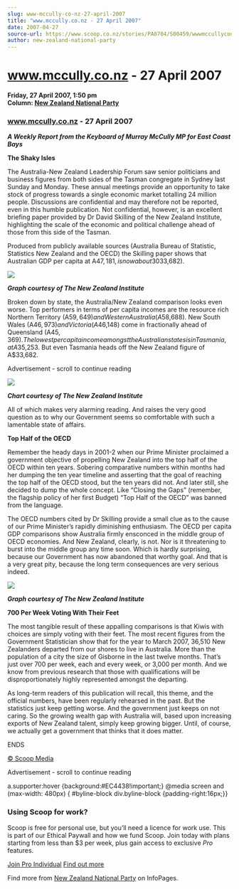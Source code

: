 ```yaml
---
slug: www-mccully-co-nz-27-april-2007
title: "www.mccully.co.nz - 27 April 2007"
date: 2007-04-27
source-url: https://www.scoop.co.nz/stories/PA0704/S00459/wwwmccullyconz-27-april-2007.htm
author: new-zealand-national-party
---
```

www.mccully.co.nz - 27 April 2007
=================================

**Friday, 27 April 2007, 1:50 pm**  
**Column: [New Zealand National Party](https://info.scoop.co.nz/New_Zealand_National_Party)**

  

### www.mccully.co.nz - 27 April 2007

_**A Weekly Report from the Keyboard of Murray McCully MP for East Coast Bays**_

  
**The Shaky Isles**

The Australia-New Zealand Leadership Forum saw senior politicians and business figures from both sides of the Tasman congregate in Sydney last Sunday and Monday. These annual meetings provide an opportunity to take stock of progress towards a single economic market totalling 24 million people. Discussions are confidential and may therefore not be reported, even in this humble publication. Not confidential, however, is an excellent briefing paper provided by Dr David Skilling of the New Zealand Institute, highlighting the scale of the economic and political challenge ahead of those from this side of the Tasman.

Produced from publicly available sources (Australia Bureau of Statistic, Statistics New Zealand and the OECD) the Skilling paper shows that Australian GDP per capita at A$47,181, is now about 30% higher than in New Zealand (A$33,682).

![](http://img.scoop.co.nz/stories/images/0704/407fcda0c5146c3af624.jpeg)

_**Graph courtesy of The New Zealand Institute**_

Broken down by state, the Australia/New Zealand comparison looks even worse. Top performers in terms of per capita incomes are the resource rich Northern Territory (A$59,649) and Western Australia (A$58,688). New South Wales (A$46,973) and Victoria (A$46,148) come in fractionally ahead of Queensland (A$45,369). The lowest per capita income amongst the Australian states is in Tasmania, at A$35,253. But even Tasmania heads off the New Zealand figure of A$33,682.

Advertisement - scroll to continue reading





![](http://img.scoop.co.nz/stories/images/0704/f567d20e324e71da3400.jpeg)

  
_**Chart courtesy of The New Zealand Institute**_

All of which makes very alarming reading. And raises the very good question as to why our Government seems so comfortable with such a lamentable state of affairs.

**Top Half of the OECD**

Remember the heady days in 2001-2 when our Prime Minister proclaimed a government objective of propelling New Zealand into the top half of the OECD within ten years. Sobering comparative numbers within months had her dumping the ten year timeline and asserting that the goal of reaching the top half of the OECD stood, but the ten years did not. And later still, she decided to dump the whole concept. Like “Closing the Gaps” (remember, the flagship policy of her first Budget) “Top Half of the OECD” was banned from the language.

The OECD numbers cited by Dr Skilling provide a small clue as to the cause of our Prime Minister’s rapidly diminishing enthusiasm. The OECD per capita GDP comparisons show Australia firmly ensconced in the middle group of OECD economies. And New Zealand, clearly, is not. Nor is it threatening to burst into the middle group any time soon. Which is hardly surprising, because our Government has now abandoned that worthy goal. And that is a very great pity, because the long term consequences are very serious indeed.

![](http://img.scoop.co.nz/stories/images/0704/a97dcbe6ba4b65a48497.jpeg)

  
_**Graph courtesy of The New Zealand Institute**_

**700 Per Week Voting With Their Feet**

The most tangible result of these appalling comparisons is that Kiwis with choices are simply voting with their feet. The most recent figures from the Government Statistician show that for the year to March 2007, 36,510 New Zealanders departed from our shores to live in Australia. More than the population of a city the size of Gisborne in the last twelve months. That’s just over 700 per week, each and every week, or 3,000 per month. And we know from previous research that those with qualifications will be disproportionately highly represented amongst the departing.

As long-term readers of this publication will recall, this theme, and the official numbers, have been regularly rehearsed in the past. But the statistics just keep getting worse. And the government just keeps on not caring. So the growing wealth gap with Australia will, based upon increasing exports of New Zealand talent, simply keep growing bigger. Until, of course, we actually get a government that thinks that it does matter.

ENDS

[© Scoop Media](http://www.scoop.co.nz/about/terms.html)  

Advertisement - scroll to continue reading



a.supporter:hover {background:#EC4438!important;} @media screen and (max-width: 480px) { #byline-block div.byline-block {padding-right:16px;}}

### Using Scoop for work?

Scoop is free for personal use, but you’ll need a licence for work use. This is part of our Ethical Paywall and how we fund Scoop. Join today with plans starting from less than $3 per week, plus gain access to exclusive _Pro_ features.  
  
[Join Pro Individual](https://pro.scoop.co.nz/Individual/?from=ProIn24) [Find out more](https://pro.scoop.co.nz/using-scoop-for-work/?from=ProIn24)

Find more from [New Zealand National Party](https://info.scoop.co.nz/New_Zealand_National_Party) on InfoPages.